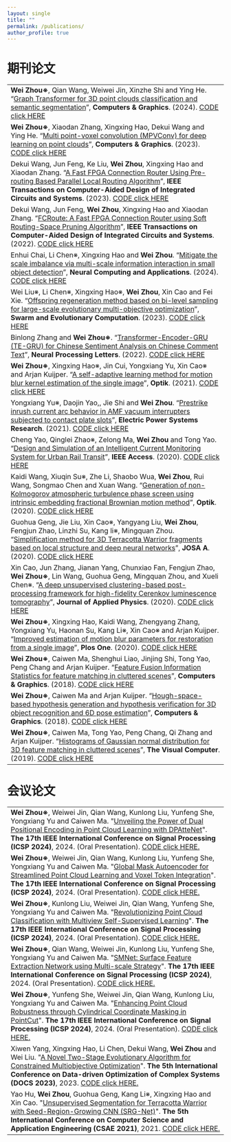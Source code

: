 ```yaml
---
layout: single
title: ""
permalink: /publications/
author_profile: true
---
```

期刊论文
===

| |
| :---- |
|**Wei Zhou※**, Qian Wang, Weiwei Jin, Xinzhe Shi and Ying He. “[Graph Transformer for 3D point clouds classification and semantic segmentation]( )”, **Computers & Graphics**. (2024). [CODE click HERE]( ) |
|**Wei Zhou※**, Xiaodan Zhang, Xingxing Hao, Dekui Wang and Ying He. “[Multi point-voxel convolution (MPVConv) for deep learning on point clouds]( )”, **Computers & Graphics**. (2023). [CODE click HERE]( ) |
|Dekui Wang, Jun Feng, Ke Liu, **Wei Zhou**, Xingxing Hao and Xiaodan Zhang. “[A Fast FPGA Connection Router Using Pre-routing Based Parallel Local Routing Algorithm]( )”, **IEEE Transactions on Computer-Aided Design of Integrated Circuits and Systems**. (2023). [CODE click HERE]( ) |
|Dekui Wang, Jun Feng, **Wei Zhou**, Xingxing Hao and Xiaodan Zhang. “[FCRoute: A Fast FPGA Connection Router using Soft Routing-Space Pruning Algorithm]( )”, **IEEE Transactions on Computer-Aided Design of Integrated Circuits and Systems**. (2022). [CODE click HERE]( ) |
|Enhui Chai, Li Chen※, Xingxing Hao and **Wei Zhou**. “[Mitigate the scale imbalance via multi-scale information interaction in small object detection]( )”, **Neural Computing and Applications**. (2024). [CODE click HERE]( ) |
|Wei Liu※, Li Chen※, Xingxing Hao※, **Wei Zhou**, Xin Cao and Fei Xie. “[Offspring regeneration method based on bi-level sampling for large-scale evolutionary multi-objective optimization]( )”, **Swarm and Evolutionary Computation**. (2023). [CODE click HERE]( ) |
|Binlong Zhang and **Wei Zhou※**. “[Transformer-Encoder-GRU (TE-GRU) for Chinese Sentiment Analysis on Chinese Comment Text]( )”, **Neural Processing Letters**. (2022). [CODE click HERE]( ) |
|**Wei Zhou※**, Xingxing Hao※, Jin Cui, Yongxiang Yu, Xin Cao※ and Arjan Kuijper. “[A self-adaptive learning method for motion blur kernel estimation of the single image]( )”, **Optik**. (2021). [CODE click HERE]( ) |
|Yongxiang Yu※, Daojin Yao,, Jie Shi and **Wei Zhou**. “[Prestrike inrush current arc behavior in AMF vacuum interrupters subjected to contact plate slots]( )”, **Electric Power Systems Research**. (2021). [CODE click HERE]( ) |
|Cheng Yao, Qinglei Zhao※, Zelong Ma, **Wei Zhou** and Tong Yao. “[Design and Simulation of an Intelligent Current Monitoring System for Urban Rail Transit]( )”, **IEEE Access**. (2020). [CODE click HERE]( ) |
|Kaidi Wang, Xiuqin Su※, Zhe Li, Shaobo Wua, **Wei Zhou**, Rui Wang, Songmao Chen and Xuan Wang. “[Generation of non-Kolmogorov atmospheric turbulence phase screen using intrinsic embedding fractional Brownian motion method]( )”, **Optik**. (2020). [CODE click HERE]( ) |
|Guohua Geng, Jie Liu, Xin Cao※, Yangyang Liu, **Wei Zhou**, Fengjun Zhao, Linzhi Su, Kang li※, Mingquan Zhou. “[Simplification method for 3D Terracotta Warrior fragments based on local structure and deep neural networks]( )”, **JOSA A**. (2020). [CODE click HERE]( ) |
|Xin Cao, Jun Zhang, Jianan Yang, Chunxiao Fan, Fengjun Zhao, **Wei Zhou※**, Lin Wang, Guohua Geng, Mingquan Zhou, and Xueli Chen※. “[A deep unsupervised clustering-based post-processing framework for high-fidelity Cerenkov luminescence tomography]( )”, **Journal of Applied Physics**. (2020). [CODE click HERE]( ) |
|**Wei Zhou※**, Xingxing Hao, Kaidi Wang, Zhengyang Zhang, Yongxiang Yu, Haonan Su, Kang Li※, Xin Cao※ and Arjan Kuijper. “[Improved estimation of motion blur parameters for restoration from a single image]( )”, **Plos One**. (2020). [CODE click HERE]( ) |
|**Wei Zhou※**, Caiwen Ma, Shenghui Liao, Jinjing Shi, Tong Yao, Peng Chang and Arjan Kuijper. “[Feature Fusion Information Statistics for feature matching in cluttered scenes]( )”, **Computers & Graphics**. (2018). [CODE click HERE]( ) |
|**Wei Zhou※**, Caiwen Ma and Arjan Kuijper. “[Hough-space-based hypothesis generation and hypothesis verification for 3D object recognition and 6D pose estimation]( )”, **Computers & Graphics**. (2018). [CODE click HERE]( ) |
|**Wei Zhou※**, Caiwen Ma, Tong Yao, Peng Chang, Qi Zhang and Arjan Kuijper. “[Histograms of Gaussian normal distribution for 3D feature matching in cluttered scenes]( )”, **The Visual Computer**. (2019). [CODE click HERE]( ) |

会议论文
===

|  |
| :---- |
|**Wei Zhou※**, Weiwei Jin, Qian Wang, Kunlong Liu, Yunfeng She, Yongxiang Yu and Caiwen Ma. "[Unveiling the Power of Dual Positional Encoding in Point Cloud Learning with DPAtteNet]()". **The 17th lEEE International Conference on Signal Processing (ICSP 2024)**, 2024. (Oral Presentation).  [CODE click HERE.]( )|
|**Wei Zhou※**, Weiwei Jin, Qian Wang, Kunlong Liu, Yunfeng She, Yongxiang Yu and Caiwen Ma. "[Global Mask Autoencoder for Streamlined Point Cloud Learning and Voxel Token Integration]()". **The 17th lEEE International Conference on Signal Processing (ICSP 2024)**, 2024. (Oral Presentation).  [CODE click HERE.]( )|
|**Wei Zhou※**, Kunlong Liu, Weiwei Jin, Qian Wang, Yunfeng She, Yongxiang Yu and Caiwen Ma. "[Revolutionizing Point Cloud Classification with Multiview Self-Supervised Learning]()". **The 17th lEEE International Conference on Signal Processing (ICSP 2024)**, 2024. (Oral Presentation).  [CODE click HERE.]( )|
|**Wei Zhou※**, Qian Wang, Weiwei Jin, Kunlong Liu, Yunfeng She, Yongxiang Yu and Caiwen Ma. "[SMNet: Surface Feature Extraction Network using Multi-scale Strategy]()". **The 17th lEEE International Conference on Signal Processing (ICSP 2024)**, 2024. (Oral Presentation).  [CODE click HERE.]( )|
|**Wei Zhou※**, Yunfeng She, Weiwei Jin, Qian Wang, Kunlong Liu, Yongxiang Yu and Caiwen Ma. "[Enhancing Point Cloud Robustness through Cylindrical Coordinate Masking in PointCut]()". **The 17th lEEE International Conference on Signal Processing (ICSP 2024)**, 2024. (Oral Presentation).  [CODE click HERE.]( )|
|Xiwen Yang, Xingxing Hao, Li Chen, Dekui Wang, **Wei Zhou** and Wei Liu. "[A Novel Two-Stage Evolutionary Algorithm for Constrained Multiobjective Optimization]()". **The 5th International Conference on Data-driven Optimization of Complex Systems (DOCS 2023)**, 2023. [CODE click HERE.]( )|
|Yao Hu, **Wei Zhou**, Guohua Geng, Kang Li※, Xingxing Hao and Xin Cao. "[Unsupervised Segmentation for Terracotta Warrior with Seed-Region-Growing CNN (SRG-Net)]()". **The 5th International Conference on Computer Science and Application Engineering (CSAE 2021)**, 2021.  [CODE click HERE.]( )|
